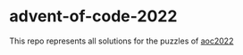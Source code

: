 # advent-of-code-2022

This repo represents all solutions for the puzzles of [aoc2022](https://adventofcode.com)
